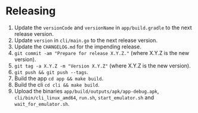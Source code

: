 Releasing
=========

 1. Update the `versionCode` and `versionName` in `app/build.gradle` to the next release version.
 2. Update `version` in `cli/main.go` to the next release version.
 3. Update the `CHANGELOG.md` for the impending release.
 3. `git commit -am "Prepare for release X.Y.Z."` (where X.Y.Z is the new version).
 4. `git tag -a X.Y.Z -m "Version X.Y.Z"` (where X.Y.Z is the new version).
 5. `git push && git push --tags`.
 6. Build the app `cd app && make build`.
 7. Build the cli `cd cli && make build`.
 8. Upload the binaries `app/build/outputs/apk/app-debug.apk`, `cli/bin/cli_linux_amd64`, `run.sh`, `start_emulator.sh` and `wait_for_emulator.sh`.
